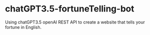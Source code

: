 # chatGPT3.5-fortuneTelling-bot
Using chatGPT3.5 openAI REST API to create a website that tells your fortune in English. 
